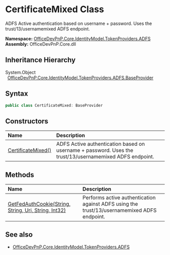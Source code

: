 # CertificateMixed Class
 ADFS Active authentication based on username + password. Uses the trust/13/usernamemixed ADFS endpoint.   

**Namespace:** [OfficeDevPnP.Core.IdentityModel.TokenProviders.ADFS](OfficeDevPnP.Core.IdentityModel.TokenProviders.ADFS.md)  
**Assembly:** OfficeDevPnP.Core.dll  
## Inheritance Hierarchy
System.Object  
&ensp;[OfficeDevPnP.Core.IdentityModel.TokenProviders.ADFS.BaseProvider](OfficeDevPnP.Core.IdentityModel.TokenProviders.ADFS.BaseProvider.md)  
## Syntax
```C#
public class CertificateMixed: BaseProvider
```
## Constructors
|**Name**|**Description**|
|:-----|:-----|
| [CertificateMixed()](OfficeDevPnP.Core.IdentityModel.TokenProviders.ADFS.CertificateMixed.ctor1.md) |  ADFS Active authentication based on username + password. Uses the trust/13/usernamemixed ADFS endpoint. 
## Methods
|**Name**|**Description**|
|:-----|:-----|
| [GetFedAuthCookie(String, String, Uri, String, Int32)](OfficeDevPnP.Core.IdentityModel.TokenProviders.ADFS.CertificateMixed.ed2de986.md) | Performs active authentication against ADFS using the trust/13/usernamemixed ADFS endpoint.
## See also
- [OfficeDevPnP.Core.IdentityModel.TokenProviders.ADFS](OfficeDevPnP.Core.IdentityModel.TokenProviders.ADFS.md)
